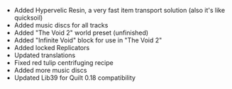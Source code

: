 * Added Hypervelic Resin, a very fast item transport solution (also it's like quicksoil)
* Added music discs for all tracks
* Added "The Void 2" world preset (unfinished)
* Added "Infinite Void" block for use in "The Void 2"
* Added locked Replicators
* Updated translations
* Fixed red tulip centrifuging recipe
* Added more music discs
* Updated Lib39 for Quilt 0.18 compatibility
